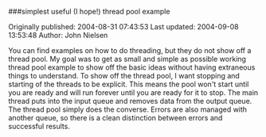 ###simplest useful (I hope!) thread pool example

Originally published: 2004-08-31 07:43:53
Last updated: 2004-09-08 13:53:48
Author: John Nielsen

You can find examples on how to do threading, but they do not show off a thread pool. My goal was to get as small and simple as possible working thread pool example to show off the basic ideas without having extraneous things to understand.  To show off the thread pool, I want stopping and starting of the threads to be explicit. This means the pool won't start until you are ready and will run forever until you are ready for it to stop. The main thread puts into the input queue and removes data from the output queue. The thread pool simply does the converse. Errors are also managed with another queue, so there is a clean distinction between errors and successful results.